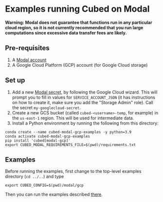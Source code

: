 # Examples running Cubed on Modal

**Warning: Modal does not guarantee that functions run in any particular cloud region, so it is not currently recommended that you run large computations since excessive data transfer fees are likely.**

## Pre-requisites

1. A [Modal account](https://modal.com/)
2. A Google Cloud Platform (GCP) account (for Google Cloud storage)

## Set up

1. Add a new [Modal secret](https://modal.com/secrets), by following the Google Cloud wizard. This will prompt you to fill in values for `SERVICE_ACCOUNT_JSON` (it has instructions on how to create it, make sure you add the "Storage Admin" role). Call the secret `my-googlecloud-secret`.
2. Create a new GCS bucket (called `cubed-<username>-temp`, for example) in the `us-east-1` region. This will be used for intermediate data.
3. Install a Python environment by running the following from this directory:

```shell
conda create --name cubed-modal-gcp-examples -y python=3.9
conda activate cubed-modal-gcp-examples
pip install 'cubed[modal-gcp]'
export CUBED_MODAL_REQUIREMENTS_FILE=$(pwd)/requirements.txt
```

## Examples

Before running the examples, first change to the top-level examples directory (`cd ../..`) and type

```shell
export CUBED_CONFIG=$(pwd)/modal/gcp
```

Then you can run the examples described [there](../../README.md).

